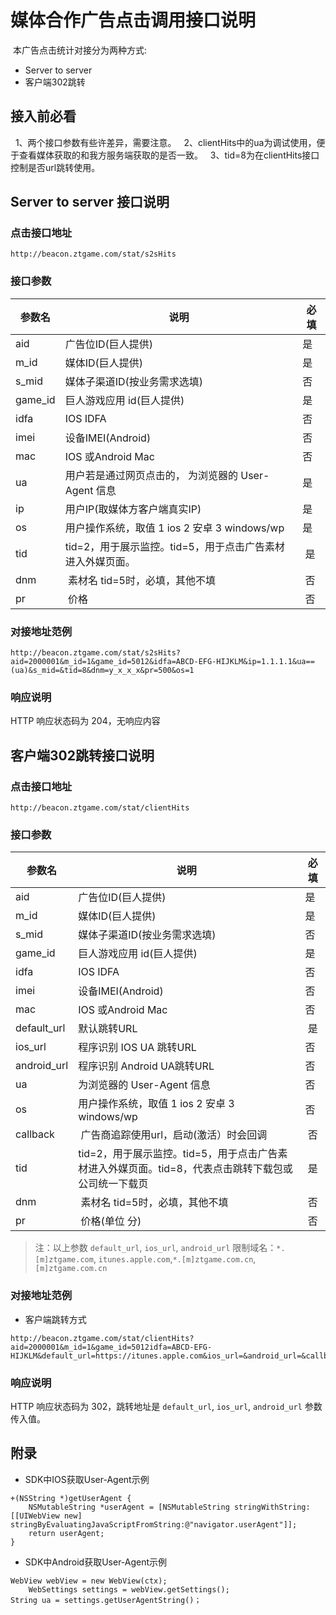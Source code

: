 媒体合作广告点击调用接口说明
=========================
 本广告点击统计对接分为两种方式:

* Server to server
* 客户端302跳转

## 接入前必看

   1、两个接口参数有些许差异，需要注意。
   2、clientHits中的ua为调试使用，便于查看媒体获取的和我方服务端获取的是否一致。
   3、tid=8为在clientHits接口控制是否url跳转使用。

## Server to server 接口说明

### 点击接口地址

`http://beacon.ztgame.com/stat/s2sHits`
 
### 接口参数
 
| 参数名 | 说明 | 必填 |
|------|------|------|
| aid | 广告位ID(巨人提供) | 是 |
| m_id | 媒体ID(巨人提供) | 是 |
| s_mid | 媒体子渠道ID(按业务需求选填) | 否 | 
| game_id | 巨人游戏应用 id(巨人提供) | 是|
| idfa | IOS IDFA | 否 |
| imei | 设备IMEI(Android)  | 否 |
| mac | IOS 或Android Mac | 否 |
| ua | 用户若是通过网页点击的， 为浏览器的 User-Agent 信息 | 是 |
| ip | 用户IP(取媒体方客户端真实IP) | 是 |
| os | 用户操作系统，取值 1 ios 2 安卓 3 windows/wp | 是 |
| tid | tid=2，用于展示监控。tid=5，用于点击广告素材进入外媒页面。 | 是 |
| dnm |  素材名 tid=5时，必填，其他不填 | 否 |
| pr |  价格 | 否 |
 
### 对接地址范例

```
http://beacon.ztgame.com/stat/s2sHits?aid=2000001&m_id=1&game_id=5012&idfa=ABCD-EFG-HIJKLM&ip=1.1.1.1&ua==(ua)&s_mid=&tid=8&dnm=y_x_x_x&pr=500&os=1
```

### 响应说明

HTTP 响应状态码为 204，无响应内容

## 客户端302跳转接口说明

### 点击接口地址

`http://beacon.ztgame.com/stat/clientHits`

### 接口参数
 
| 参数名 | 说明 | 必填 |
|------|------|------|
| aid | 广告位ID(巨人提供) | 是 |
| m_id | 媒体ID(巨人提供) | 是 |
| s_mid | 媒体子渠道ID(按业务需求选填) | 否 |
| game_id | 巨人游戏应用 id(巨人提供) | 是|
| idfa | IOS IDFA | 否 |
| imei | 设备IMEI(Android)  | 否 |
| mac | IOS 或Android Mac | 否 |
| default_url | 默认跳转URL|  是 |
| ios_url | 程序识别 IOS UA 跳转URL|  否 |
| android_url | 程序识别 Android UA跳转URL |  否 |
| ua | 为浏览器的 User-Agent 信息 | 否 |
| os | 用户操作系统，取值 1 ios 2 安卓 3 windows/wp | 否 |
| callback |  广告商追踪使用url，启动(激活）时会回调 |  否 |
| tid | tid=2，用于展示监控。tid=5，用于点击广告素材进入外媒页面。tid=8，代表点击跳转下载包或公司统一下载页 | 是 |
| dnm |  素材名 tid=5时，必填，其他不填 | 否 |
| pr |  价格(单位 分) | 否 |

> 注：以上参数 `default_url`, `ios_url`, `android_url` 
限制域名：`*.[m]ztgame.com`, `itunes.apple.com`,`*.[m]ztgame.com.cn`,`[m]ztgame.com.cn`
 
### 对接地址范例

* 客户端跳转方式

```
http://beacon.ztgame.com/stat/clientHits?aid=2000001&m_id=1&game_id=5012idfa=ABCD-EFG-HIJKLM&default_url=https://itunes.apple.com&ios_url=&android_url=&callback=&s_mid=&tid=8&dnm=y_x_x_x&pr=500
```
 
### 响应说明

HTTP 响应状态码为 302，跳转地址是 `default_url`, `ios_url`, `android_url` 参数传入值。

## 附录

* SDK中IOS获取User-Agent示例

```
+(NSString *)getUserAgent {
    NSMutableString *userAgent = [NSMutableString stringWithString:[[UIWebView new] stringByEvaluatingJavaScriptFromString:@"navigator.userAgent"]];
    return userAgent;
}
```

* SDK中Android获取User-Agent示例

```
WebView webView = new WebView(ctx);
	WebSettings settings = webView.getSettings();
String ua = settings.getUserAgentString()；
```
